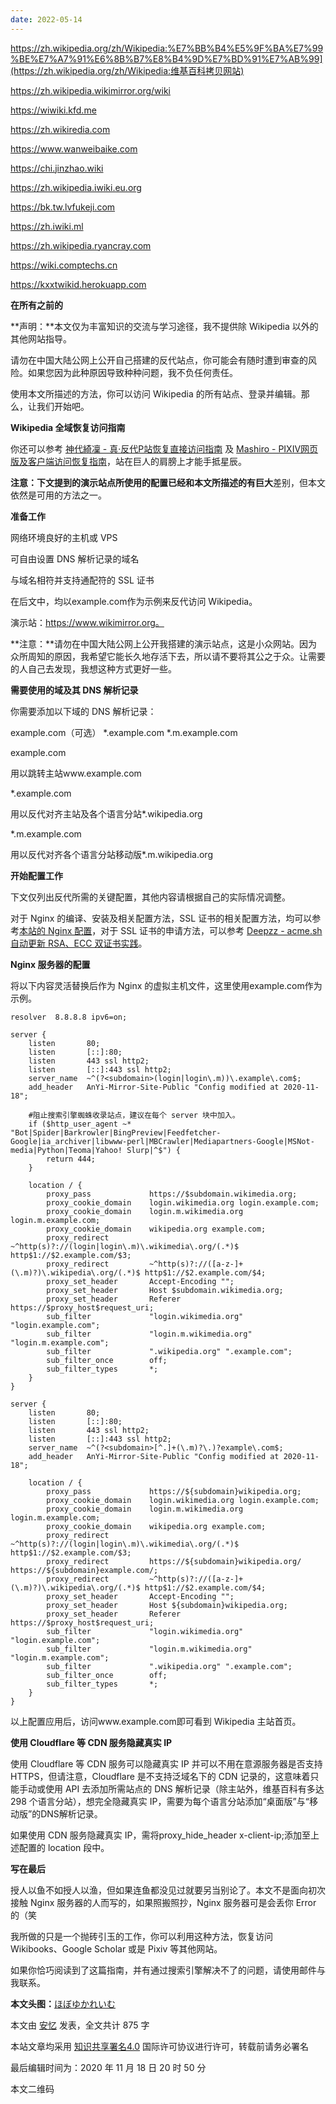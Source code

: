 ```yaml
---
date: 2022-05-14
---
```


https://zh.wikipedia.org/zh/Wikipedia:%E7%BB%B4%E5%9F%BA%E7%99%BE%E7%A7%91%E6%8B%B7%E8%B4%9D%E7%BD%91%E7%AB%99](https://zh.wikipedia.org/zh/Wikipedia:维基百科拷贝网站)

https://zh.wikipedia.wikimirror.org/wiki

https://wiwiki.kfd.me

https://zh.wikiredia.com

https://www.wanweibaike.com

https://chi.jinzhao.wiki

https://zh.wikipedia.iwiki.eu.org

https://bk.tw.lvfukeji.com

https://zh.iwiki.ml

https://zh.wikipedia.ryancray.com

https://wiki.comptechs.cn

https://kxxtwikid.herokuapp.com

**在所有之前的**

 **声明：**本文仅为丰富知识的交流与学习途径，我不提供除 Wikipedia 以外的其他网站指导。

 请勿在中国大陆公网上公开自己搭建的反代站点，你可能会有随时遭到审查的风险。如果您因为此种原因导致种种问题，我不负任何责任。

 使用本文所描述的方法，你可以访问 Wikipedia 的所有站点、登录并编辑。那么，让我们开始吧。 

 **Wikipedia 全域恢复访问指南**

 你还可以参考 [神代綺凜 - 真·反代P站恢复直接访问指南](https://moe.best/technology/pixiv-proxy.html) 及 [Mashiro - PIXIV网页版及客户端访问恢复指南](https://2heng.xin/2017/09/19/pixiv/)，站在巨人的肩膀上才能手抵星辰。

 **注意：**下文提到的演示站点所使用的配置已经和本文所描述的有**巨大**差别，但本文依然是可用的方法之一。

 **准备工作**

 网络环境良好的主机或 VPS

 可自由设置 DNS 解析记录的域名

 与域名相符并支持通配符的 SSL 证书

在后文中，均以example.com作为示例来反代访问 Wikipedia。

 演示站：https://www.wikimirror.org。

**注意：**请勿在中国大陆公网上公开我搭建的演示站点，这是小众网站。因为众所周知的原因，我希望它能长久地存活下去，所以请不要将其公之于众。让需要的人自己去发现，我想这种方式更好一些。

 **需要使用的域及其 DNS 解析记录**

 你需要添加以下域的 DNS 解析记录：

 example.com（可选） *.example.com *.m.example.com

 example.com

用以跳转主站www.example.com

 *.example.com

用以反代对齐主站及各个语言分站*.wikipedia.org

 *.m.example.com

用以反代对齐各个语言分站移动版*.m.wikipedia.org

 **开始配置工作** 

下文仅列出反代所需的关键配置，其他内容请根据自己的实际情况调整。

 对于 Nginx 的编译、安装及相关配置方法，SSL 证书的相关配置方法，均可以参考[本站的 Nginx 配置](https://blog.sukiu.net/p/better-nginx.html)，对于 SSL 证书的申请方法，可以参考 [Deepzz - acme.sh 自动更新 RSA、ECC 双证书实践](https://deepzz.com/post/acmesh-letsencrypt-cert-auto-renew.html)。

 **Nginx 服务器的配置**

 将以下内容灵活替换后作为 Nginx 的虚拟主机文件，这里使用example.com作为示例。

```
resolver  8.8.8.8 ipv6=on;

server {
    listen       80;
    listen       [::]:80;
    listen       443 ssl http2;
    listen       [::]:443 ssl http2;
    server_name  ~^(?<subdomain>(login|login\.m))\.example\.com$;
    add_header   AnYi-Mirror-Site-Public "Config modified at 2020-11-18";

    #阻止搜索引擎蜘蛛收录站点，建议在每个 server 块中加入。
    if ($http_user_agent ~* "Bot|Spider|Barkrowler|BingPreview|Feedfetcher-Google|ia_archiver|libwww-perl|MBCrawler|Mediapartners-Google|MSNot-media|Python|Teoma|Yahoo! Slurp|^$") {
        return 444;
    }

    location / {
        proxy_pass             https://$subdomain.wikimedia.org;
        proxy_cookie_domain    login.wikimedia.org login.example.com;
        proxy_cookie_domain    login.m.wikimedia.org login.m.example.com;
        proxy_cookie_domain    wikipedia.org example.com;
        proxy_redirect         ~^http(s)?://(login|login\.m)\.wikimedia\.org/(.*)$ http$1://$2.example.com/$3;
        proxy_redirect         ~^http(s)?://([a-z-]+(\.m)?)\.wikipedia\.org/(.*)$ http$1://$2.example.com/$4;
        proxy_set_header       Accept-Encoding "";
        proxy_set_header       Host $subdomain.wikimedia.org;
        proxy_set_header       Referer https://$proxy_host$request_uri;
        sub_filter             "login.wikimedia.org" "login.example.com";
        sub_filter             "login.m.wikimedia.org" "login.m.example.com";
        sub_filter             ".wikipedia.org" ".example.com";
        sub_filter_once        off;
        sub_filter_types       *;
    }
}

server {
    listen       80;
    listen       [::]:80;
    listen       443 ssl http2;
    listen       [::]:443 ssl http2;
    server_name  ~^(?<subdomain>[^.]+(\.m)?\.)?example\.com$;
    add_header   AnYi-Mirror-Site-Public "Config modified at 2020-11-18";

    location / {
        proxy_pass             https://${subdomain}wikipedia.org;
        proxy_cookie_domain    login.wikimedia.org login.example.com;
        proxy_cookie_domain    login.m.wikimedia.org login.m.example.com;
        proxy_cookie_domain    wikipedia.org example.com;
        proxy_redirect         ~^http(s)?://(login|login\.m)\.wikimedia\.org/(.*)$ http$1://$2.example.com/$3;
        proxy_redirect         https://${subdomain}wikipedia.org/ https://${subdomain}example.com/;
        proxy_redirect         ~^http(s)?://([a-z-]+(\.m)?)\.wikipedia\.org/(.*)$ http$1://$2.example.com/$4;
        proxy_set_header       Accept-Encoding "";
        proxy_set_header       Host ${subdomain}wikipedia.org;
        proxy_set_header       Referer https://$proxy_host$request_uri;
        sub_filter             "login.wikimedia.org" "login.example.com";
        sub_filter             "login.m.wikimedia.org" "login.m.example.com";
        sub_filter             ".wikipedia.org" ".example.com";
        sub_filter_once        off;
        sub_filter_types       *;
    }
}
```

以上配置应用后，访问www.example.com即可看到 Wikipedia 主站首页。

**使用 Cloudflare 等 CDN 服务隐藏真实 IP**

使用 Cloudflare 等 CDN 服务可以隐藏真实 IP 并可以不用在意源服务器是否支持 HTTPS，但请注意，Cloudflare 是不支持泛域名下的 CDN 记录的，这意味着只能手动或使用 API 去添加所需站点的 DNS 解析记录（除主站外，维基百科有多达 298 个语言分站），想完全隐藏真实 IP，需要为每个语言分站添加“桌面版”与“移动版”的DNS解析记录。

如果使用 CDN 服务隐藏真实 IP，需将proxy_hide_header x-client-ip;添加至上述配置的 location 段中。

**写在最后**

授人以鱼不如授人以渔，但如果连鱼都没见过就要另当别论了。本文不是面向初次接触 Nginx 服务器的人而写的，如果照搬照抄，Nginx 服务器可是会丢你 Error 的（笑

我所做的只是一个抛砖引玉的工作，你可以利用这种方法，恢复访问 Wikibooks、Google Scholar 或是 Pixiv 等其他网站。

如果你恰巧阅读到了这篇指南，并有通过搜索引擎解决不了的问题，请使用邮件与我联系。

**本文头图：**[ほぼゆかれいむ](https://pic.sukiu.net/image/mANC)

本文由 [安忆](https://blog.sukiu.net/author/1/) 发表，全文共计 875 字

本站文章均采用 [知识共享署名4.0](https://creativecommons.org/licenses/by/4.0/) 国际许可协议进行许可，转载前请务必署名

最后编辑时间为：2020 年 11 月 18 日 20 时 50 分

本文二维码